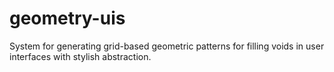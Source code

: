 # geometry-uis
System for generating grid-based geometric patterns for filling voids in user interfaces with stylish abstraction.
